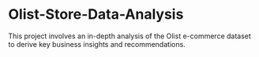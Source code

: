 # Olist-Store-Data-Analysis
This project involves an in-depth analysis of the Olist e-commerce dataset to derive key business insights and recommendations.
